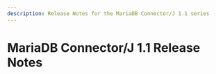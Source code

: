 ```yaml
---
description: Release Notes for the MariaDB Connector/J 1.1 series
---
```


# MariaDB Connector/J 1.1 Release Notes

